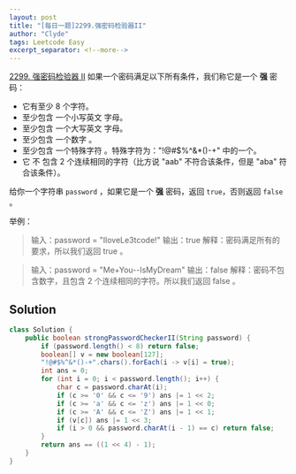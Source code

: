 ```yaml
---
layout: post
title: "[每日一题]2299.强密码检验器II"
author: "Clyde"
tags: Leetcode Easy
excerpt_separator: <!--more-->
---
```


[2299. 强密码检验器 II](https://leetcode.cn/problems/strong-password-checker-ii/)   如果一个密码满足以下所有条件，我们称它是一个 **强** 密码：<!--more-->

- 它有至少 8 个字符。
- 至少包含 一个小写英文 字母。
- 至少包含 一个大写英文 字母。
- 至少包含 一个数字 。
- 至少包含 一个特殊字符 。特殊字符为："!@#$%^&*()-+" 中的一个。
- 它 不 包含 2 个连续相同的字符（比方说 "aab" 不符合该条件，但是 "aba" 符合该条件）。

给你一个字符串 `password` ，如果它是一个 **强** 密码，返回 `true`，否则返回 `false` 。

举例：

> 
> 输入：password = "IloveLe3tcode!"
> 输出：true
> 解释：密码满足所有的要求，所以我们返回 true 。
> 

> 输入：password = "Me+You--IsMyDream"
> 输出：false
> 解释：密码不包含数字，且包含 2 个连续相同的字符。所以我们返回 false 。

## Solution 

```java
class Solution {
    public boolean strongPasswordCheckerII(String password) {
        if (password.length() < 8) return false;
        boolean[] v = new boolean[127];
        "!@#$%^&*()-+".chars().forEach(i -> v[i] = true);
        int ans = 0;
        for (int i = 0; i < password.length(); i++) {
            char c = password.charAt(i);
            if (c >= '0' && c <= '9') ans |= 1 << 2;
            if (c >= 'a' && c <= 'z') ans |= 1 << 0;
            if (c >= 'A' && c <= 'Z') ans |= 1 << 1;
            if (v[c]) ans |= 1 << 3; 
            if (i > 0 && password.charAt(i - 1) == c) return false;
        }
        return ans == ((1 << 4) - 1);
    }
}
```
